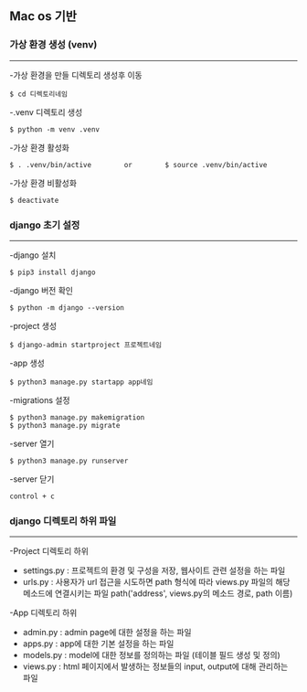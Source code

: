## Mac os 기반
### 가상 환경 생성 (venv)
-------------------------------------------------------

-가상 환경을 만들 디렉토리 생성후 이동
```
$ cd 디렉토리네임
```

-.venv 디렉토리 생성
```
$ python -m venv .venv
```

-가상 환경 활성화
```
$ . .venv/bin/active        or        $ source .venv/bin/active
```

-가상 환경 비활성화
```
$ deactivate
```



### django 초기 설정
---------------------------------------------------------

-django 설치
```
$ pip3 install django
```

-django 버전 확인
```
$ python -m django --version
```

-project 생성
```
$ django-admin startproject 프로젝트네임
```

-app 생성
```
$ python3 manage.py startapp app네임
```

-migrations 설정
```
$ python3 manage.py makemigration
$ python3 manage.py migrate
```

-server 열기
```
$ python3 manage.py runserver
```

-server 닫기
```
control + c
```

### django 디렉토리 하위 파일
-----------------------------------------------------
-Project 디렉토리 하위
* settings.py : 프로젝트의 환경 및 구성을 저장, 웹사이트 관련 설정을 하는 파일
* urls.py : 사용자가 url 접근을 시도하면 path 형식에 따라 views.py 파일의 해당 메소드에 연결시키는 파일
          path('address', views.py의 메소드 경로, path 이름)

-App 디렉토리 하위
* admin.py : admin page에 대한 설정을 하는 파일
* apps.py : app에 대한 기본 설정을 하는 파일
* models.py : model에 대한 정보를 정의하는 파일 (테이블 필드 생성 및 정의)
* views.py : html 페이지에서 발생하는 정보들의 input, output에 대해 관리하는 파일
